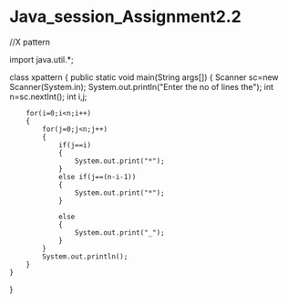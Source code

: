 # Java_session_Assignment2.2
//X pattern

import java.util.*;

class xpattern
{
	public static void main(String args[])
	{
		Scanner sc=new Scanner(System.in);
		System.out.println("Enter the no of lines the");
		int n=sc.nextInt();
		int i,j;

		for(i=0;i<n;i++)
		{
			for(j=0;j<n;j++)
			{
				if(j==i)
				{
					System.out.print("*");
				}
				else if(j==(n-i-1))
				{
					System.out.print("*");	
				}
				
				else
				{ 
					System.out.print("_");
				}
			}
			System.out.println();			
		}		
	}
}
